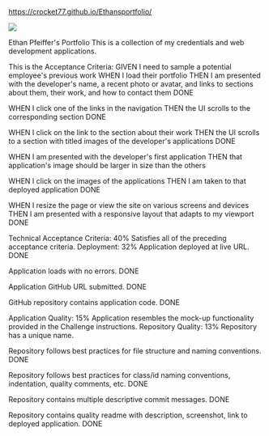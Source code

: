 https://crocket77.github.io/Ethansportfolio/

<img src="./assets/images/portfolio.png"/>



Ethan Pfeiffer's Portfolio
This is a collection of my credentials and web development applications. 


This is the Acceptance Criteria:
GIVEN I need to sample a potential employee's previous work
WHEN I load their portfolio
THEN I am presented with the developer's name, a recent photo or avatar, and links to sections about them, their work, and how to contact them DONE

WHEN I click one of the links in the navigation
THEN the UI scrolls to the corresponding section DONE

WHEN I click on the link to the section about their work
THEN the UI scrolls to a section with titled images of the developer's applications DONE

WHEN I am presented with the developer's first application
THEN that application's image should be larger in size than the others 

WHEN I click on the images of the applications
THEN I am taken to that deployed application DONE

WHEN I resize the page or view the site on various screens and devices
THEN I am presented with a responsive layout that adapts to my viewport DONE

Technical Acceptance Criteria: 40%
Satisfies all of the preceding acceptance criteria.
Deployment: 32%
Application deployed at live URL. DONE

Application loads with no errors. DONE

Application GitHub URL submitted. DONE

GitHub repository contains application code. DONE

Application Quality: 15%
Application resembles the mock-up functionality provided in the Challenge instructions.
Repository Quality: 13%
Repository has a unique name.

Repository follows best practices for file structure and naming conventions. DONE

Repository follows best practices for class/id naming conventions, indentation, quality comments, etc.  DONE

Repository contains multiple descriptive commit messages. DONE

Repository contains quality readme with description, screenshot, link to deployed application. DONE


